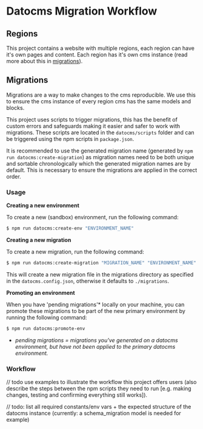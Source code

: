 # Datocms Migration Workflow

## Regions

This project contains a website with multiple regions, each region can have it's own pages and content. Each region has it's own cms instance (read more about this in [migrations](#migrations)).

## Migrations

Migrations are a way to make changes to the cms reproducible. We use this to ensure the cms instance of every region cms has the same models and blocks.

This project uses scripts to trigger migrations, this has the benefit of custom errors and safeguards making it easier and safer to work with migrations. These scripts are located in the `datocms/scripts` folder and can be triggered using the npm scripts in `package.json`.

It is recommended to use the generated migration name (generated by `npm run datocms:create-migration`) as migration names need to be both unique and sortable chronologically which the generated migration names are by default. This is necessary to ensure the migrations are applied in the correct order.

### Usage

**Creating a new environment**

To create a new (sandbox) environment, run the following command:

```sh
$ npm run datocms:create-env "ENVIRONMENT_NAME"
```

**Creating a new migration**

To create a new migration, run the following command:

```sh
$ npm run datocms:create-migration "MIGRATION_NAME" "ENVIRONMENT_NAME"
```

This will create a new migration file in the migrations directory as specified in the `datocms.config.json`, otherwise it defaults to `./migrations`.

**Promoting an environment**

When you have 'pending migrations'* locally on your machine, you can promote these migrations to be part of the new primary environment by running the following command:

```sh
$ npm run datocms:promote-env
```

* _pending migrations = migrations you've generated on a datocms environment, but have not been applied to the primary datocms environment._

### Workflow

// todo use examples to illustrate the workflow this project offers users (also describe the steps between the npm scripts they need to run [e.g. making changes, testing and confirming everything still works]).

// todo: list all required constants/env vars + the expected structure of the datocms instance (currently: a schema_migration model is needed for example)
